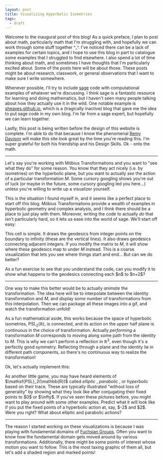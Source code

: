 ```yaml
---
layout: post
title: Visualizing Hyperbolic Isometries
tags: 
  - draft
---
```


Welcome to the inaugural post of this blog! As a quick preface, I plan
to post about math, particularly math that I'm struggling with, and hopefully
we can work through some stuff together ^_^.
I've noticed there can be a lack of examples for certain topics,
and I hope to use this blog in part to catalogue some examples that I
struggled to find elsewhere.
I also spend a lot of time thinking about math, and sometimes I have thoughts
that I'm particularly excited about. Some of the posts here will be about
those. These posts might be about research, classwork, or general observations
that I want to make sure I write somewhere. 

Whenever possible, I'll try to include [sage](sagemath.org) code with 
computational examples of whatever we're discussing. I think sage is a
fantastic resource for learning and doing mathematics, but I haven't seen
many people talking about how they actually use it in the wild. One notable
example is [sheaves.github.io](sheaves.github.io), which is a 
(tragically inactive) blog that gave me the idea to put sage code in my own
blog. I'm far from a sage expert, but hopefully we can learn together.

Lastly, this post is being written before the design of this website is
complete. I'm able to do that because I know the phenomenal 
[Remy Davison](https://remydavison.com/) will make this site look great
by the time you're reading this. I'm super grateful for both his friendship 
and his Design Skills. Ok - onto the math.

---

Let's say you're working with Möbius Transformations and you want to 
"see what they do" for some reason. You know that they act nicely 
(i.e. by isometries) on the hyperbolic plane, but you want to actually _see_ 
the action of a particular transformation $M$. 
Some cursory googling shows you're out of luck 
(or maybe in the future, some cursory googling led you here...) 
unless you're willing to write up a visualizer yourself. 

This is the situation I found myself in, and it seems like a perfect
place to start off this blog. Möbius Transformations provide a wealth
of examples in hyperbolic geometry and complex analysis, and I think there
should be a place to just play with them. Moreover, writing the code to 
actually _do_ that isn't particularly hard, so it lets us ease into
the world of sage. We'll start off easy:

<div class="linked_auto">
<script type="text/x-sage"> 
from sage.geometry.hyperbolic_space.hyperbolic_model import moebius_transform
H2 = HyperbolicPlane().UHP() # the Upper Half Plane model

# How many (vertical) geodesics should we actually show?
# I think showing from -2 to 10 seems sensible to start, but
# if you're working with transformations that do stuff far
# from the origin you might want to change this.
l = -2
r = 10

# We should also choose how high we want our plot to be. Again,
# I chose something sensible for small examples, but you might want
# to change this depending on what you're working with.
yMin = 0
yMax = 5


# Now we start the real work:
def basicPlot(M=None, showAxes=True):
    if M == None:
        M = matrix([[1,0],[0,1]])

    # We're going to plot geodesics (in different colors) so that we 
    # can follow the transformation.
    # What colors should we interpolate between?
    colorL = Color("#16365D") # This is a slate blue
    colorR = Color("#09B811") # This is a light green

    
    toShow = plot([])
    for n in range(r-l):
        color = colorL.blend(colorR, n/(r-l))
        
        # The image of the vertical geodesic at point n
        p1 = moebius_transform(M, l+n) # hit the point l+n with the transformation M
        p2 = moebius_transform(M, Infinity)
        
        g = H2.get_geodesic(p1,p2)
        toShow += g.plot(color=color, axes=showAxes)
        
        # The image of a geodesic between points n and n+1
        p1 = moebius_transform(M, l+n)
        p2 = moebius_transform(M, l+n+1)
        g = H2.get_geodesic(p1,p2)

        # We darken the color of these geodesics to distinguish them
        # from the vertical ones after applying the transformation.
        toShow += g.plot(color=color.darker(), axes=showAxes)
        
    toShow.set_axes_range(l,r,yMin,yMax)
    
    return toShow

# Finally, we'll use an interactive wrapper so that we don't have
# to manually edit this code to do stuff with the visualizer!
@interact
def _(M = input_grid(2,2, default = [[1,0],[0,1]], label='M=', to_value=matrix), axes=True):
  basicPlot(matrix(M), showAxes=axes).show()
</script>
</div>

This cell is simple. It draws the geodesics from integer points on the boundary
to infinity (these are the vertical lines). It also draws geodesics connecting
adjacent integers. If you modify the matrix to $M$, it will show where these 
geodesics map to under $M$ instead. This is a coarse visualization that
lets you see where things start and end... But can we do better?

<div class="boxed">
  As a fun exercise to see that you understand the code, 
  can you modify it to show what happens to the geodesics connecting 
  each $n$ to $n+2$?
</div>

---

One way to make this better would be to actually _animate_ the transformation.
The idea here will be to interpolate between the identity transformation and $M$,
and display some number of transformations from this interpolation. Then we
can package all these images into a gif, and watch the transformation unfold!

As a fun mathematical aside, this works because the space of 
hyperbolic isometries, $\mathsf{PSL}_2 (\mathbb{R})$, is connected, and its
action on the upper half plane is continuous in the choice of transformation.
Actually *performing* a transformation $M$ corresponds to moving along some 
path from the identity to $M$. This is why we can't perform a 
reflection in $\mathbb{R}^3$, even though it's a perfectly good symmetry. 
Reflecting through a plane and the identity lie in different path components,
so there's no continuous way to realize the transformation!

Ok, let's actually implement this:

<div class="linked_auto">
<script type="text/x-sage"> 

# If you're playing along at home, this code relies on the code from the
# previous block. So make sure to copy that as well.

def animateTransformation(M,showAxes=True):
    # n is how many interpolations for the animation.
    # higher numbers <--> smoother animations <--> longer computation.
    # I wouldn't recommend going too high on this site, but I've found 50
    # is a good number when rendering it on a dedicated computer.
    n = 25
    I = matrix([[1,0],[0,1]])
    
    plots = [basicPlot(I + (i/n) * (M-I), showAxes) for i in range(n)]

    # Let's actually add some extra frames of the ending position so we can
    # focus on it better.
    plots += [basicPlot(M, showAxes) for i in range(5)]
    return animate(plots)

@interact
def _(M = input_grid(2,2, default = [[1,0],[0,1]], label='M=', to_value=matrix), axes=True):
  animateTransformation(M,axes).show()

</script>
</div>

<div class="boxed">
As another little game, you may have heard elements of 
$\mathsf{PSL}_2(\mathbb{R})$ called <em> elliptic </em>, <em> parabolic </em>, 
or <em> hyperbolic </em> based on their trace. These are typically illustrated 
"without loss of generality"
by showing what they look like after conjugating their fixed points to $0$ or
$\infty$. If you've seen these pictures before, you might want to 
play around with some other examples. Predict what it will look like
if you put the fixed points of a hyperbolic action at, say, $-2$ and $2$.
Were you right? What about elliptic and parabolic actions?
</div>

---

The reason I started working on these visualizations is because I was
playing with fundamental domains of 
[Fuchsian Groups](https://en.wikipedia.org/wiki/Fuchsian_group). Often 
you want to know how the fundamental domain gets moved around by various
transformations. Additionally, there might be some points of interest whose
motion you want to follow. This is the most taxing graphic of them all, 
but let's add a shaded region and marked points!

<div class="linked_auto">
<script type="text/x-sage"> 
def advancedPlot(M, showAxes, markedPoints, shadedRegion):
    p = basicPlot(Mt, showAxes)
    
    # Start by adding the marked points

    colors = rainbow(len(markedPoints)) # get different colors for each pt

    def mkPoint(i):
        p = markedPoints[i]
        new_pt = moebius_transform(M,p)
        # make the point big, add a legend saying where it started, and make sure
        # it ends up _above_ the shading (that's what zorder is for)
        return point(CC(new_pt), size=50, legend_label=p, color=colors[i], zorder=2)
    
    marked = sum([mkPoint(i) for i in range(len(markedPoints))])
    
    # Next we shade the region which was mapped to by the given region.
    # That's another way of saying that a point p should be shaded whenever
    # M^{-1}(p) was in the region. This turns out to be slightly easier to 
    # implement.

    x,y = var('x,y')
    Mi = M.inverse()
    
    ptOld = moebius_transform(Mi,x+I*y)
    (xOld, yOld) = (ptOld.real_part(), ptOld.imag_part())

    # Substitute the preimage of (x,y) into the inequality 
    newRegion = [ineq.subs(x=xOld, y=yOld) for ineq in shadedRegion]

    # Now for the expensive bit. You can change "plot_points" to a smaller
    # value to make the computation more efficient, but you lose out on
    # how precise the shading looks surprisingly quickly.
    shaded = region_plot(newRegion, (x,l,r), (y,yMin,yMax), incol='lightblue', bordercol='gray', plot_points=500)      
    
    # actually draw the figure
    return p + marked + shaded

@interact
def _(M = input_grid(2,2, default = [[3,1],[1,1]], label='M=', to_value=matrix), 
showAxes=True,
markedPoints=input_box([1], width=20),
shadedRegion=input_box([1 < x, x < 4], width=20)):
  # this is much more expensive, so I'm taking n to be fairly small.
  # if you want more frames in the animation, you might want to 
  # run this locally instead.
  n = 5 
  I = matrix([[1,0],[0,1]])

  plots = [advancedPlot(I + (i/n) * (M-I), showAxes) for i in range(n)]

  # again, let's add some bonus frames of the end position
  # idk if this is actually an optimization. Hopefully it 
  # keeps sage from computing the end position multiple times,
  # but who's really to say?
  end = advancedPlot(M, showAxes)
  plots += [end, end, end, end, end]

  animate(plots).show()
</script>
</div>
